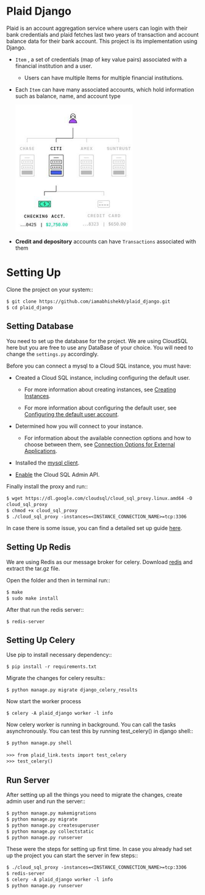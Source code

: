 # Plaid Django

Plaid​ is an account aggregation service where users can login with their bank credentials and plaid fetches last two years of transaction and account balance data for their bank account. This project is its implementation using Django.

* `Item`​ , a set of credentials (map of key value pairs) associated with a financial institution and a user.
  * Users can have multiple Items for multiple financial institutions.

* Each `​Item​` can have many associated accounts, which hold information such as balance, name, and account type

    ![img](media/plaid_model.jpg)

* **Credit and depository**​ accounts can have `Transactions` associated with them

# Setting Up

Clone the project on your system::

    $ git clone https://github.com/iamabhishek0/plaid_django.git
    $ cd plaid_django

## Setting Database

You need to set up the database for the project. We are using CloudSQL here but you are free to use any DataBase of your choice. You will need to change the `settings.py` accordingly.

Before you can connect a mysql to a Cloud SQL instance, you must have:

* Created a Cloud SQL instance, including configuring the default user.

  * For more information about creating instances, see [Creating Instances](https://cloud.google.com/sql/docs/mysql/create-instance).

  * For more information about configuring the default user, see [Configuring the default user account](https://cloud.google.com/sql/docs/mysql/create-manage-users#user-root).

* Determined how you will connect to your instance.

  * For information about the available connection options and how to choose between them, see [Connection Options for External Applications](https://cloud.google.com/sql/docs/mysql/external-connection-methods).
    
* Installed the [mysql client](https://dev.mysql.com/downloads/mysql/).

* [Enable](https://console.cloud.google.com/flows/enableapi?apiid=sqladmin) the Cloud SQL Admin API.

Finally install the proxy and run::

    $ wget https://dl.google.com/cloudsql/cloud_sql_proxy.linux.amd64 -O cloud_sql_proxy
    $ chmod +x cloud_sql_proxy
    $ ./cloud_sql_proxy -instances=<INSTANCE_CONNECTION_NAME>=tcp:3306

In case there is some issue, you can find a detailed set up guide [here](https://cloud.google.com/sql/docs/mysql/connect-admin-proxy).


## Setting Up Redis

We are using Redis as our message broker for celery. Download [redis](https://redis.io/download) and extract the tar.gz file.

Open the folder and then in terminal run::

    $ make
    $ sudo make install

After that run the redis server::

    $ redis-server

## Setting Up Celery

Use pip to install necessary dependency::

    $ pip install -r requirements.txt

Migrate the changes for celery results::

    $ python manage.py migrate django_celery_results

Now start the worker process

    $ celery -A plaid_django worker -l info

Now celery worker is running in background. You can call the tasks asynchronously. You can test this by running test_celery() in django shell::

    $ python manage.py shell

    >>> from plaid_link.tests import test_celery
    >>> test_celery()

## Run Server
After setting up all the things you need to migrate the changes, create admin user and run the server::

    $ python manage.py makemigrations
    $ python manage.py migrate
    $ python manage.py createsuperuser
    $ python manage.py collectstatic
    $ python manage.py runserver

These were the steps for setting up first time. In case you already had set up the project you can start the server in few steps::

    $ ./cloud_sql_proxy -instances=<INSTANCE_CONNECTION_NAME>=tcp:3306
    $ redis-server
    $ celery -A plaid_django worker -l info
    $ python manage.py runserver
